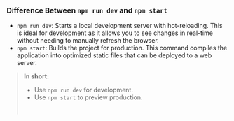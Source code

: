 ### Difference Between `npm run dev` and `npm start`

- `npm run dev`: Starts a local development server with hot-reloading. This is ideal for development as it allows you to see changes in real-time without needing to manually refresh the browser.
- `npm start`: Builds the project for production. This command compiles the application into optimized static files that can be deployed to a web server.

> **In short:**
> - Use `npm run dev` for development.
> - Use `npm start` to preview production.
> 
> &nbsp;